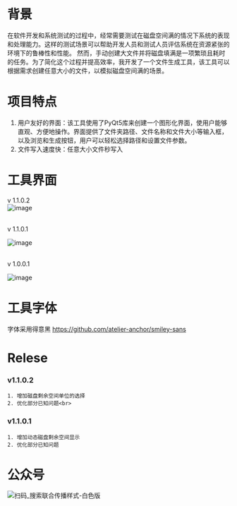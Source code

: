 # 背景

在软件开发和系统测试的过程中，经常需要测试在磁盘空间满的情况下系统的表现和处理能力。这样的测试场景可以帮助开发人员和测试人员评估系统在资源紧张的环境下的鲁棒性和性能。
然而，手动创建大文件并将磁盘填满是一项繁琐且耗时的任务。为了简化这个过程并提高效率，我开发了一个文件生成工具，该工具可以根据需求创建任意大小的文件，以模拟磁盘空间满的场景。

# 项目特点

1. 用户友好的界面：该工具使用了PyQt5库来创建一个图形化界面，使用户能够直观、方便地操作。界面提供了文件夹路径、文件名称和文件大小等输入框，以及浏览和生成按钮，用户可以轻松选择路径和设置文件参数。
2. 文件写入速度快：任意大小文件秒写入

# 工具界面

v 1.1.0.2<br>
![image](https://github.com/fishzjp/FileTools/assets/105406371/5cb835f9-def3-4a29-bcb4-b5db637a9146)

<br>
v 1.1.0.1<br>

![image](https://github.com/fishzjp/FileTools/assets/105406371/6c740942-dbde-4d2f-ac06-39b527de94d4)

<br>
v 1.0.0.1<br>

![image](https://github.com/fishzjp/FileTools/assets/105406371/f8c8b563-ba67-46f5-8083-b7e876c405c4)


# 工具字体
字体采用得意黑 https://github.com/atelier-anchor/smiley-sans

# Relese
  ### v1.1.0.2
    1. 增加磁盘剩余空间单位的选择
    2. 优化部分已知问题<br>
  ### v1.1.0.1 
    1. 增加动态磁盘剩余空间显示
    2. 优化部分已知问题


# 公众号
![扫码_搜索联合传播样式-白色版](https://github.com/fishzjp/FileTools/assets/105406371/49abfbc1-d46e-410c-98f1-959f2dbfe87a)
